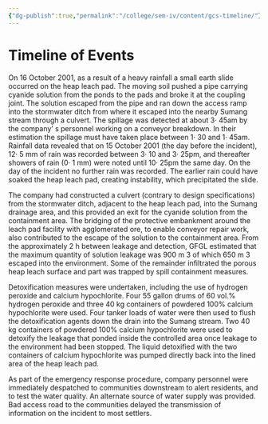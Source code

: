 ```yaml
---
{"dg-publish":true,"permalink":"/college/sem-iv/content/gcs-timeline/"}
---
```


# Timeline of Events

On 16 October 2001, as a result of a heavy rainfall a small earth slide occurred on the heap leach pad. The moving soil pushed a pipe carrying cyanide solution from the ponds to the pads and broke it at the coupling joint. The solution escaped from the pipe and ran down the access ramp into the stormwater ditch from where it escaped into the nearby Sumang stream through a culvert. The spillage was detected at about 3· 45am by the company’ s personnel working on a conveyor breakdown. In their estimation the spillage must have taken place between 1· 30 and 1· 45am. Rainfall data revealed that on 15 October 2001 (the day before the incident), 12· 5 mm of rain was recorded between 3· 10 and 3· 25pm, and thereafter showers of rain (0· 1 mm) were noted until 10· 25pm the same day. On the day of the incident no further rain was recorded. The earlier rain could have soaked the heap leach pad, creating instability, which precipitated the slide.

The company had constructed a culvert (contrary to design specifications) from the stormwater ditch, adjacent to the heap leach pad, into the Sumang drainage area, and this provided an exit for the cyanide solution from the containment area. The bridging of the protective embankment around the leach pad facility with agglomerated ore, to enable conveyor repair work, also contributed to the escape of the solution to the containment area. From the approximately 2 h between leakage and detection, GFGL estimated that the maximum quantity of solution leakage was 900 m 3 of which 650 m 3 escaped into the environment. Some of the remainder infiltrated the porous heap leach surface and part was trapped by spill containment measures.

Detoxification measures were undertaken, including the use of hydrogen peroxide and calcium hypochlorite. Four 55 gallon drums of 60 vol.% hydrogen peroxide and three 40 kg containers of powdered 100% calcium hypochlorite were used. Four tanker loads of water were then used to flush the detoxification agents down the drain into the Sumang stream. Two 40 kg containers of powdered 100% calcium hypochlorite were used to detoxify the leakage that ponded inside the controlled area once leakage to the environment had been stopped. The liquid detoxified with the two containers of calcium hypochlorite was pumped directly back into the lined area of the heap leach pad. 

As part of the emergency response procedure, company personnel were immediately despatched to communities downstream to alert residents, and to test the water quality. An alternate source of water supply was provided. Bad access road to the communities delayed the transmission of information on the incident to most settlers. 
